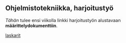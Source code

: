 ## Ohjelmistotekniikka, harjoitustyö

*Tähän* tulee ensi viikolla linkki harjoitustyön alustavaan **määrittelydokumenttiin**.

[laskarit](https://github.com/sakorh/ot-harjoitustyo/tree/master/laskarit)
